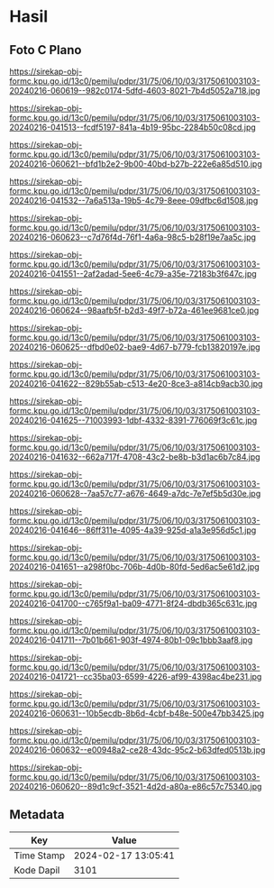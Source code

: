 # Hasil

## Foto C Plano

https://sirekap-obj-formc.kpu.go.id/13c0/pemilu/pdpr/31/75/06/10/03/3175061003103-20240216-060619--982c0174-5dfd-4603-8021-7b4d5052a718.jpg

https://sirekap-obj-formc.kpu.go.id/13c0/pemilu/pdpr/31/75/06/10/03/3175061003103-20240216-041513--fcdf5197-841a-4b19-95bc-2284b50c08cd.jpg

https://sirekap-obj-formc.kpu.go.id/13c0/pemilu/pdpr/31/75/06/10/03/3175061003103-20240216-060621--bfd1b2e2-9b00-40bd-b27b-222e6a85d510.jpg

https://sirekap-obj-formc.kpu.go.id/13c0/pemilu/pdpr/31/75/06/10/03/3175061003103-20240216-041532--7a6a513a-19b5-4c79-8eee-09dfbc6d1508.jpg

https://sirekap-obj-formc.kpu.go.id/13c0/pemilu/pdpr/31/75/06/10/03/3175061003103-20240216-060623--c7d76f4d-76f1-4a6a-98c5-b28f19e7aa5c.jpg

https://sirekap-obj-formc.kpu.go.id/13c0/pemilu/pdpr/31/75/06/10/03/3175061003103-20240216-041551--2af2adad-5ee6-4c79-a35e-72183b3f647c.jpg

https://sirekap-obj-formc.kpu.go.id/13c0/pemilu/pdpr/31/75/06/10/03/3175061003103-20240216-060624--98aafb5f-b2d3-49f7-b72a-461ee9681ce0.jpg

https://sirekap-obj-formc.kpu.go.id/13c0/pemilu/pdpr/31/75/06/10/03/3175061003103-20240216-060625--dfbd0e02-bae9-4d67-b779-fcb13820197e.jpg

https://sirekap-obj-formc.kpu.go.id/13c0/pemilu/pdpr/31/75/06/10/03/3175061003103-20240216-041622--829b55ab-c513-4e20-8ce3-a814cb9acb30.jpg

https://sirekap-obj-formc.kpu.go.id/13c0/pemilu/pdpr/31/75/06/10/03/3175061003103-20240216-041625--71003993-1dbf-4332-8391-776069f3c61c.jpg

https://sirekap-obj-formc.kpu.go.id/13c0/pemilu/pdpr/31/75/06/10/03/3175061003103-20240216-041632--662a717f-4708-43c2-be8b-b3d1ac6b7c84.jpg

https://sirekap-obj-formc.kpu.go.id/13c0/pemilu/pdpr/31/75/06/10/03/3175061003103-20240216-060628--7aa57c77-a676-4649-a7dc-7e7ef5b5d30e.jpg

https://sirekap-obj-formc.kpu.go.id/13c0/pemilu/pdpr/31/75/06/10/03/3175061003103-20240216-041646--86ff311e-4095-4a39-925d-a1a3e956d5c1.jpg

https://sirekap-obj-formc.kpu.go.id/13c0/pemilu/pdpr/31/75/06/10/03/3175061003103-20240216-041651--a298f0bc-706b-4d0b-80fd-5ed6ac5e61d2.jpg

https://sirekap-obj-formc.kpu.go.id/13c0/pemilu/pdpr/31/75/06/10/03/3175061003103-20240216-041700--c765f9a1-ba09-4771-8f24-dbdb365c631c.jpg

https://sirekap-obj-formc.kpu.go.id/13c0/pemilu/pdpr/31/75/06/10/03/3175061003103-20240216-041711--7b01b661-903f-4974-80b1-09c1bbb3aaf8.jpg

https://sirekap-obj-formc.kpu.go.id/13c0/pemilu/pdpr/31/75/06/10/03/3175061003103-20240216-041721--cc35ba03-6599-4226-af99-4398ac4be231.jpg

https://sirekap-obj-formc.kpu.go.id/13c0/pemilu/pdpr/31/75/06/10/03/3175061003103-20240216-060631--10b5ecdb-8b6d-4cbf-b48e-500e47bb3425.jpg

https://sirekap-obj-formc.kpu.go.id/13c0/pemilu/pdpr/31/75/06/10/03/3175061003103-20240216-060632--e00948a2-ce28-43dc-95c2-b63dfed0513b.jpg

https://sirekap-obj-formc.kpu.go.id/13c0/pemilu/pdpr/31/75/06/10/03/3175061003103-20240216-060620--89d1c9cf-3521-4d2d-a80a-e86c57c75340.jpg


## Metadata

| Key        | Value               |
| ---------- | ------------------- |
| Time Stamp | 2024-02-17 13:05:41 |
| Kode Dapil | 3101                |




